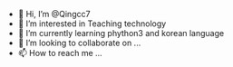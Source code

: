 - 👋 Hi, I’m @Qingcc7
- 👀 I’m interested in Teaching technology 
- 🌱 I’m currently learning phython3 and korean language 
- 💞️ I’m looking to collaborate on ...
- 📫 How to reach me ...

<!---
Qingcc7/Qingcc7 is a ✨ special ✨ repository because its `README.md` (this file) appears on your GitHub profile.
You can click the Preview link to take a look at your changes.
--->
